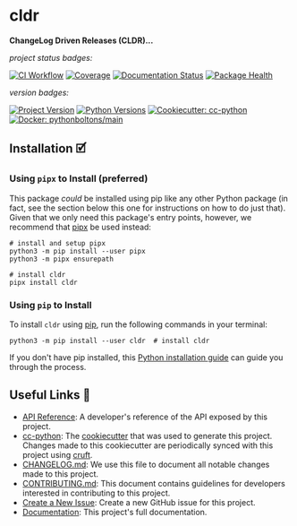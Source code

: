 # cldr

**ChangeLog Driven Releases (CLDR)...**

_project status badges:_

[![CI Workflow](https://github.com/bbugyi200/cldr/actions/workflows/ci.yml/badge.svg)](https://github.com/bbugyi200/cldr/actions/workflows/ci.yml)
[![Coverage](https://codecov.io/gh/bbugyi200/cldr/branch/master/graph/badge.svg)](https://codecov.io/gh/bbugyi200/cldr)
[![Documentation Status](https://readthedocs.org/projects/cldr/badge/?version=latest)](https://cldr.readthedocs.io/en/latest/?badge=latest)
[![Package Health](https://snyk.io/advisor/python/cldr/badge.svg)](https://snyk.io/advisor/python/cldr)

_version badges:_

[![Project Version](https://img.shields.io/pypi/v/cldr)](https://pypi.org/project/cldr/)
[![Python Versions](https://img.shields.io/pypi/pyversions/cldr)](https://pypi.org/project/cldr/)
[![Cookiecutter: cc-python](https://img.shields.io/static/v1?label=cc-python&message=2022.01.04&color=d4aa00&logo=cookiecutter&logoColor=d4aa00)](https://github.com/python-boltons/cc-python)
[![Docker: pythonboltons/main](https://img.shields.io/static/v1?label=pythonboltons%20%2F%20main&message=2021.12.22&color=8ec4ad&logo=docker&logoColor=8ec4ad)](https://github.com/python-boltons/docker-python)


## Installation 🗹

### Using `pipx` to Install (preferred)

This package _could_ be installed using pip like any other Python package (in
fact, see the section below this one for instructions on how to do just that).
Given that we only need this package's entry points, however, we recommend that
[pipx][11] be used instead:

```shell
# install and setup pipx
python3 -m pip install --user pipx
python3 -m pipx ensurepath

# install cldr
pipx install cldr
```

### Using `pip` to Install

To install `cldr` using [pip][9], run the following
commands in your terminal:

``` shell
python3 -m pip install --user cldr  # install cldr
```

If you don't have pip installed, this [Python installation guide][10] can guide
you through the process.


## Useful Links 🔗

* [API Reference][3]: A developer's reference of the API exposed by this
  project.
* [cc-python][4]: The [cookiecutter][5] that was used to generate this project.
  Changes made to this cookiecutter are periodically synced with this project
  using [cruft][12].
* [CHANGELOG.md][2]: We use this file to document all notable changes made to
  this project.
* [CONTRIBUTING.md][7]: This document contains guidelines for developers
  interested in contributing to this project.
* [Create a New Issue][13]: Create a new GitHub issue for this project.
* [Documentation][1]: This project's full documentation.


[1]: https://cldr.readthedocs.io/en/latest
[2]: https://github.com/bbugyi200/cldr/blob/master/CHANGELOG.md
[3]: https://cldr.readthedocs.io/en/latest/modules.html
[4]: https://github.com/python-boltons/cc-python
[5]: https://github.com/cookiecutter/cookiecutter
[6]: https://docs.readthedocs.io/en/stable/
[7]: https://github.com/bbugyi200/cldr/blob/master/CONTRIBUTING.md
[8]: https://github.com/bbugyi200/cldr
[9]: https://pip.pypa.io
[10]: http://docs.python-guide.org/en/latest/starting/installation/
[11]: https://github.com/pypa/pipx
[12]: https://github.com/cruft/cruft
[13]: https://github.com/bbugyi200/cldr/issues/new/choose
